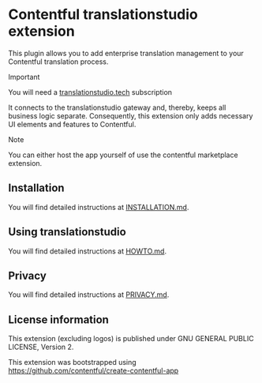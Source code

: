 # Contentful translationstudio extension

This plugin allows you to add enterprise translation management to your Contentful translation process. 

> [!IMPORTANT]
> You will need a [translationstudio.tech](https://translationstudio.tech) subscription

It connects to the translationstudio gateway and, thereby, keeps all business logic separate. Consequently, this extension only adds necessary UI elements and features to Contentful.

> [!NOTE]
> You can either host the app yourself of use the contentful marketplace extension.

## Installation

You will find detailed instructions at [INSTALLATION.md](INSTALLATION.md).

## Using translationstudio

You will find detailed instructions at [HOWTO.md](HOWTO.md).

## Privacy

You will find detailed instructions at [PRIVACY.md](PRIVACY.md).

## License information

This extension (excluding logos) is published under GNU GENERAL PUBLIC LICENSE, Version 2.

This extension was bootstrapped using https://github.com/contentful/create-contentful-app

